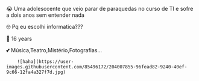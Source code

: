 😭 Uma adolesccente que veio parar de paraquedas no curso de TI e sofre a dois anos sem entender nada

🤓 Pq eu escolhi  informatica???

🌸 16  years

💕 Música,Teatro,Mistério,Fotografias...


        ![haha](https://user-images.githubusercontent.com/85496172/204007855-96fead82-9240-40ef-9c66-12fa4a327f7d.jpg)

